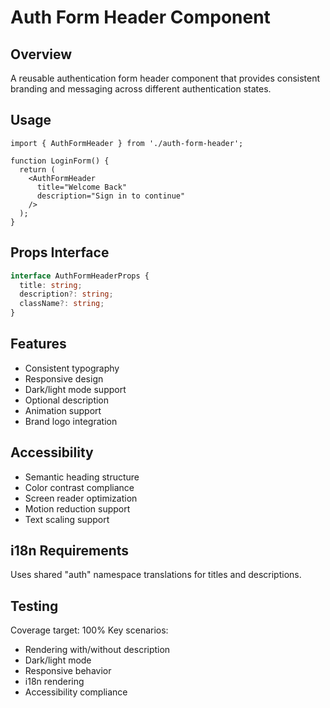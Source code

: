 
# Auth Form Header Component

## Overview
A reusable authentication form header component that provides consistent branding and messaging across different authentication states.

## Usage
```tsx
import { AuthFormHeader } from './auth-form-header';

function LoginForm() {
  return (
    <AuthFormHeader 
      title="Welcome Back"
      description="Sign in to continue"
    />
  );
}
```

## Props Interface
```typescript
interface AuthFormHeaderProps {
  title: string;
  description?: string;
  className?: string;
}
```

## Features
- Consistent typography
- Responsive design
- Dark/light mode support
- Optional description
- Animation support
- Brand logo integration

## Accessibility
- Semantic heading structure
- Color contrast compliance
- Screen reader optimization
- Motion reduction support
- Text scaling support

## i18n Requirements
Uses shared "auth" namespace translations for titles and descriptions.

## Testing
Coverage target: 100%
Key scenarios:
- Rendering with/without description
- Dark/light mode
- Responsive behavior
- i18n rendering
- Accessibility compliance
